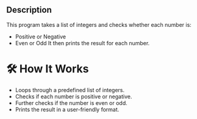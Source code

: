 ## Description

This program takes a list of integers and checks whether each number is:

- Positive or Negative
- Even or Odd
  It then prints the result for each number.

# 🛠️ How It Works

- Loops through a predefined list of integers.
- Checks if each number is positive or negative.
- Further checks if the number is even or odd.
- Prints the result in a user-friendly format.
